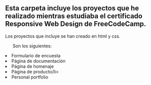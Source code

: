 
<h2>Esta carpeta incluye los proyectos que he realizado mientras estudiaba el certificado Responsive Web Design de FreeCodeCamp.</h2>
<p>Los proyectos que incluye se han creado en html y css.</p>
<ul>Son los siguientes:</ul>
<li>Formulario de encuesta</li>
<li>Página de documentación</li>
<li>Página de homenaje</li>
<li>Página de producto/li>
<li>Personal portfolio</li>

